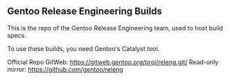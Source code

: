 Gentoo Release Engineering Builds
---------------------------------
This is the repo of the Gentoo Release Engineering team, used to host build specs.

To use these builds, you need Gentoo's Catalyst tool.

Official Repo GitWeb: https://gitweb.gentoo.org/proj/releng.git/
Read-only mirror: https://github.com/gentoo/releng
